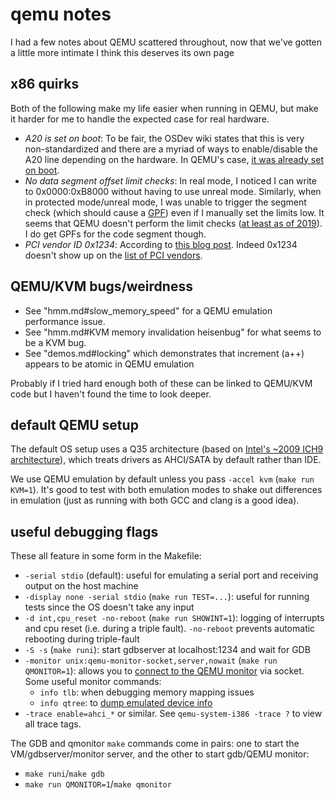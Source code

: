 # qemu notes
I had a few notes about QEMU scattered throughout, now that we've
gotten a little more intimate I think this deserves its own page

## x86 quirks
Both of the following make my life easier when running in QEMU, but
make it harder for me to handle the expected case for real hardware.

- *A20 is set on boot*: To be fair, the OSDev wiki states that this is
  very non-standardized and there are a myriad of ways to
  enable/disable the A20 line depending on the hardware. In QEMU's
  case, [it was already set on
  boot](https://forum.osdev.org/viewtopic.php?f=1&t=26256).
- *No data segment offset limit checks*: In real mode, I noticed I can
  write to 0x0000:0xB8000 without having to use unreal
  mode. Similarly, when in protected mode/unreal mode, I was unable to
  trigger the segment check (which should cause a
  [GPF](https://wiki.osdev.org/Exceptions#General_Protection_Fault))
  even if I manually set the limits low. It seems that QEMU doesn't
  perform the limit checks ([at least as of
  2019](https://lists.gnu.org/archive/html/qemu-devel/2019-02/msg06518.html)).
  I do get GPFs for the code segment though.
- *PCI vendor ID 0x1234*: According to [this blog
  post](https://web.archive.org/web/20200416081308/https://www.kraxel.org/blog/2020/01/qemu-pci-ids/). Indeed
  0x1234 doesn't show up on the [list of PCI
  vendors](https://devicehunt.com/all-pci-vendors).

## QEMU/KVM bugs/weirdness
- See "hmm.md#slow\_memory\_speed" for a QEMU emulation performance issue.
- See "hmm.md#KVM memory invalidation heisenbug" for what seems to be a
KVM bug.
- See "demos.md#locking" which demonstrates that increment (a++)
  appears to be atomic in QEMU emulation

Probably if I tried hard enough both of these can be linked to
QEMU/KVM code but I haven't found the time to look deeper.

## default QEMU setup
The default OS setup uses a Q35 architecture (based on [Intel's ~2009
ICH9 architecture](https://wiki.qemu.org/Features/Q35)), which treats
drivers as AHCI/SATA by default rather than IDE.

We use QEMU emulation by default unless you pass `-accel kvm` (`make
run KVM=1`). It's good to test with both emulation modes to shake out
differences in emulation (just as running with both GCC and clang is a
good idea).

## useful debugging flags
These all feature in some form in the Makefile:

- `-serial stdio` (default): useful for emulating a serial port and
  receiving output on the host machine
- `-display none -serial stdio` (`make run TEST=...`): useful for
  running tests since the OS doesn't take any input
- `-d int,cpu_reset -no-reboot` (`make run SHOWINT=1`): logging of
  interrupts and cpu reset (i.e. during a triple fault). `-no-reboot`
  prevents automatic rebooting during triple-fault
- `-S -s` (`make runi`): start gdbserver at localhost:1234 and wait
  for GDB
- `-monitor unix:qemu-monitor-socket,server,nowait` (`make run
  QMONITOR=1`): allows you to [connect to the QEMU
  monitor](https://wiki.qemu.org/Features/Q35) via socket. Some useful
  monitor commands:
  - `info tlb`: when debugging memory mapping issues
  - `info qtree`: to [dump emulated device
    info](https://serverfault.com/a/913622)
- `-trace enable=ahci_*` or similar. See `qemu-system-i386 -trace ?`
  to view all trace tags.

The GDB and qmonitor `make` commands come in pairs: one to start the
VM/gdbserver/monitor server, and the other to start gdb/QEMU monitor:
- `make runi`/`make gdb`
- `make run QMONITOR=1`/`make qmonitor`
